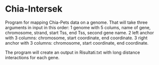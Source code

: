 # Chia-Intersek
Program for mapping Chia-Pets data on a genome. That will take three arguments in input in this order: 
1 genome with 5 colums, name of gene, chromosome, strand, start Tss, end Tss, second gene name.
2 left anchor with 3 columns: chromosome, start coordinate, end coordinate.
3 right anchor with 3 columns: chromosome, start coordinate, end coordinate.

The program will create an output in Risultati.txt with long distance interactions for each gene.
